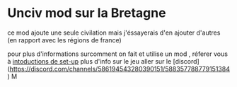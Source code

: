 # Unciv mod sur la Bretagne 

ce mod ajoute une seule civilation mais j'éssayerais d'en ajouter d'autres (en rapport avec les régions de france)

pour plus d'informations surcomment on fait et utilise un mod , réferer vous à [intoductions de set-up](https://yairm210.github.io/Unciv/Modders/Making-a-new-Civilization/)
plus d'info sur le jeu aller sur le [discord] (https://discord.com/channels/586194543280390151/588357788779151384) M
